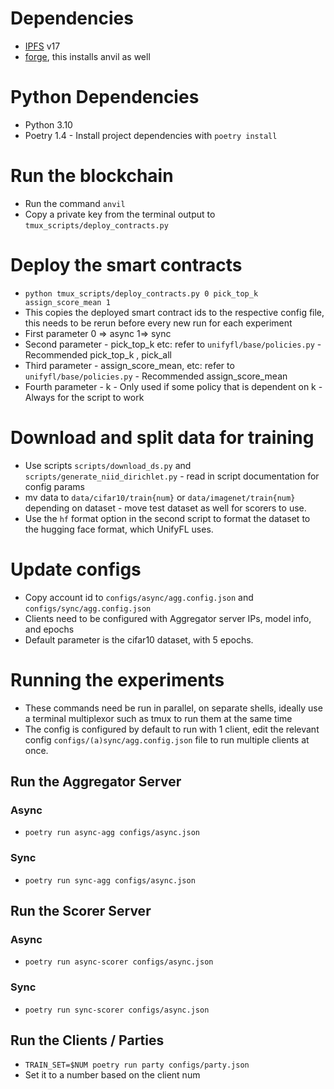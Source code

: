 # Dependencies
- [IPFS](https://docs.ipfs.tech/install/command-line/#install-official-binary-distributions) v17 
- [forge](https://book.getfoundry.sh/forge/), this installs anvil as well

# Python Dependencies
- Python 3.10
- Poetry 1.4 - Install project dependencies with `poetry install`

# Run the blockchain
- Run the command `anvil`
- Copy a private key from the terminal output to `tmux_scripts/deploy_contracts.py`
# Deploy the smart contracts
- `python tmux_scripts/deploy_contracts.py 0 pick_top_k assign_score_mean 1`
- This copies the deployed smart contract ids to the respective config file, this needs to be rerun before every new run for each experiment
- First parameter 0 => async 1=> sync
- Second parameter - pick_top_k etc: refer to `unifyfl/base/policies.py` - Recommended pick_top_k , pick_all
- Third parameter - assign_score_mean, etc: refer to `unifyfl/base/policies.py` - Recommended assign_score_mean
- Fourth parameter - k - Only used if some policy that is dependent on k - Always for the script to work


# Download and split data for training
- Use scripts `scripts/download_ds.py` and `scripts/generate_niid_dirichlet.py` - read in script documentation for config params
- mv data to `data/cifar10/train{num}` or `data/imagenet/train{num}` depending on dataset - move test dataset as well for scorers to use.
- Use the `hf` format option in the second script to format the dataset to the hugging face format, which UnifyFL uses.

# Update configs 
- Copy account id to `configs/async/agg.config.json` and `configs/sync/agg.config.json`
- Clients need to be configured with Aggregator server IPs, model info, and epochs
- Default parameter is the cifar10 dataset, with 5 epochs.

# Running the experiments
- These commands need be run in parallel, on separate shells, ideally use a terminal multiplexor such as tmux to run them at the same time
- The config is configured by default to run with 1 client, edit the relevant config `configs/(a)sync/agg.config.json` file to run multiple clients at once.
## Run the Aggregator Server
### Async
- `poetry run async-agg configs/async.json`
### Sync
- `poetry run sync-agg configs/async.json`

## Run the Scorer Server
### Async
- `poetry run async-scorer configs/async.json`
### Sync
- `poetry run sync-scorer configs/async.json`

## Run the Clients / Parties
- `TRAIN_SET=$NUM poetry run party configs/party.json`
- Set it to a number based on the client num
